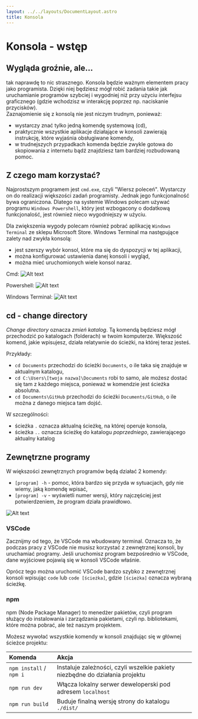 ```yaml
---
layout: ../../layouts/DocumentLayout.astro
title: Konsola
---
```


# Konsola - wstęp

## Wygląda groźnie, ale...

tak naprawdę to nic strasznego. Konsola będzie ważnym elementem pracy jako programista. Dzięki niej będziesz mógł robić zadania takie jak uruchamianie programów szybciej i wygodniej niż przy użyciu interfejsu graficznego (gdzie wchodzisz w interakcję poprzez np. naciskanie przycisków).  
Zaznajomienie się z konsolą nie jest niczym trudnym, ponieważ:

- wystarczy znać tylko jedną komendę systemową (cd),
- praktycznie wszystkie aplikacje działające w konsoli zawierają instrukcję, które wyjaśnia obsługiwane komendy,
- w trudnejszych przypadkach komenda będzie zwykle gotowa do skopiowania z internetu bądź znajdziesz tam bardziej rozbudowaną pomoc.

## Z czego mam korzystać?

Najprostszym programem jest `cmd.exe`, czyli "Wiersz poleceń". Wystarczy on do realizacji większości zadań programisty. Jednak jego funkcjonalność bywa ograniczona. Dlatego na systemie Windows polecam używać programu `Windows Powershell`, który jest wzbogacony o dodatkową funkcjonalość, jest również nieco wygodniejszy w użyciu.

Dla zwiększenia wygody polecam również pobrać aplikację `Windows Terminal` ze sklepu Microsoft Store. Windows Terminal ma następujące zalety nad zwykła konsolą:

- jest szerszy wybór konsol, które ma się do dyspozycji w tej aplikacji,
- można konfigurować ustawienia danej konsoli i wygląd,
- można mieć uruchomionych wiele konsol naraz.

Cmd:
![Alt text](/cmd-window.png)

Powershell:
![Alt text](/powershell-window.png)

Windows Terminal:
![Alt text](/windows-terminal-window.png)

## cd - change directory

*Change directory* oznacza *zmień katalog*. Tą komendą będziesz mógł przechodzić po katalogach (folderach) w twoim komputerze. Większość komend, jakie wpisujesz, działa relatywnie do ścieżki, na której teraz jesteś.

Przykłady:

- `cd Documents` przechodzi do ścieżki `Documents`, o ile taka się znajduje w aktualnym katalogu,
- `cd C:\Users\[twoja nazwa]\Documents` robi to samo, ale możesz dostać się tam z każdego miejsca, ponieważ w komendzie jest ścieżka absolutna.
- `cd Documents\GitHub` przechodzi do ścieżki `Documents/GitHub`, o ile można z danego miejsca tam dojść.

W szczególności:

- ścieżka `.` oznacza aktualną ścieżkę, na której operuje konsola,
- ścieżka `..` oznacza ścieżkę do katalogu *poprzedniego*, zawierającego aktualny katalog

## Zewnętrzne programy

W większości zewnętrznych programów będą działać 2 komendy:
- `[program] -h` - pomoc, która bardzo się przyda w sytuacjach, gdy nie wiemy, jaką komendę wpisać,
- `[program] -v` - wyświetli numer wersji, który najczęściej jest potwierdzeniem, że program działa prawidłowo.

![Alt text](/npm-help.png)

### VSCode

Zacznijmy od tego, że VSCode ma wbudowany terminal. Oznacza to, że podczas pracy z VSCode nie musisz korzystać z zewnętrznej konsoli, by uruchamiać programy. Jeśli uruchomisz program bezpośrednio w VSCode, dane wyjściowe pojawią się w konsoli VSCode właśnie.

Oprócz tego można uruchomić VSCode bardzo szybko z zewnętrznej konsoli wpisując `code` lub `code [ścieżka]`, gdzie `[ścieżka]` oznacza wybraną ścieżkę.

### npm

npm (Node Package Manager) to menedżer pakietów, czyli program służący do instalowania i zarządzania pakietami, czyli np. bibliotekami, które można pobrać, ale też naszym projektem.

Możesz wywołać wszystkie komendy w konsoli znajdując się w głównej ścieżce projektu:

| Komenda                 | Akcja                                                                        |
| :---------------------- | :--------------------------------------------------------------------------- |
| `npm install` / `npm i` | Instaluje zależności, czyli wszelkie pakiety niezbędne do działania projektu |
| `npm run dev`           | Włącza lokalny serwer deweloperski pod adresem `localhost`                   |
| `npm run build`         | Buduje finalną wersję strony do katalogu `./dist/`                           |
